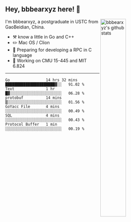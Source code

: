 ## Hey, bbbearxyz here! :wave:

<img align="right" alt="bbbearxyz's github stats" width="40%" src="https://github-readme-stats.vercel.app/api?username=bbbearxyz&show_icons=true">

I'm bbbearxyz, a postgraduate in USTC from GaoBeidian, China.

-   :hammer_and_pick:    know a little in Go and C++
-   :pencil2: Mac OS / Clion
-   :seedling: Preparing for developing a RPC in C language 
-   :thinking: Working on CMU 15-445 and MIT 6.824
---
<!--START_SECTION:waka-->

```text
Go                14 hrs 32 mins  ██████████████████████▓░░   91.02 %
Text              1 hr            █▓░░░░░░░░░░░░░░░░░░░░░░░   06.28 %
protobuf          14 mins         ▒░░░░░░░░░░░░░░░░░░░░░░░░   01.56 %
GoYacc File       4 mins          ░░░░░░░░░░░░░░░░░░░░░░░░░   00.49 %
SQL               4 mins          ░░░░░░░░░░░░░░░░░░░░░░░░░   00.43 %
Protocol Buffer   1 min           ░░░░░░░░░░░░░░░░░░░░░░░░░   00.19 %
```

<!--END_SECTION:waka-->
